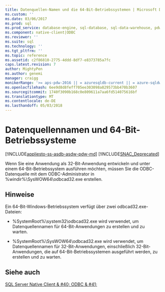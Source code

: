 ```yaml
---
title: Datenquellen-Namen und die 64-Bit-Betriebssystemen | Microsoft Docs
ms.custom: ''
ms.date: 03/06/2017
ms.prod: sql
ms.prod_service: database-engine, sql-database, sql-data-warehouse, pdw
ms.component: native-client|ODBC
ms.reviewer: ''
ms.suite: sql
ms.technology: ''
ms.tgt_pltfrm: ''
ms.topic: reference
ms.assetid: c2f86810-2775-4ddd-8df7-e8373785a7fc
caps.latest.revision: 7
author: MightyPen
ms.author: genemi
manager: craigg
monikerRange: '>= aps-pdw-2016 || = azuresqldb-current || = azure-sqldw-latest || >= sql-server-2016 || = sqlallproducts-allversions'
ms.openlocfilehash: 6ee9d8d8feff705ee303098a829573bb470b3607
ms.sourcegitcommit: 1740f3090b168c0e809611a7aa6fd514075616bf
ms.translationtype: MT
ms.contentlocale: de-DE
ms.lasthandoff: 05/03/2018
---
```

# <a name="data-source-names-and-64-bit-operating-systems"></a>Datenquellennamen und 64-Bit-Betriebssysteme
[!INCLUDE[appliesto-ss-asdb-asdw-pdw-md](../../../includes/appliesto-ss-asdb-asdw-pdw-md.md)]
[!INCLUDE[SNAC_Deprecated](../../../includes/snac-deprecated.md)]

  Wenn Sie eine Anwendung als 32-Bit-Anwendung entwickeln und unter einem 64-Bit-Betriebssystem ausführen möchten, müssen Sie die ODBC-Datenquelle mit dem ODBC-Administrator in %windir%\SysWOW64\odbcad32.exe erstellen.  
  
## <a name="remarks"></a>Hinweise  
 Ein 64-Bit-Windows-Betriebssystem verfügt über zwei odbcad32.exe-Dateien:  
  
-   %SystemRoot%\system32\odbcad32.exe wird verwendet, um Datenquellennamen für 64-Bit-Anwendungen zu erstellen und zu warten.  
  
-   %SystemRoot%\SysWOW64\odbcad32.exe wird verwendet, um Datenquellennamen für 32-Bit-Anwendungen, einschließlich 32-Bit-Anwendungen, die auf 64-Bit-Betriebssystemen ausgeführt werden, zu erstellen und zu warten.  
  
## <a name="see-also"></a>Siehe auch  
 [SQL Server Native Client & #40; ODBC & #41;](../../../relational-databases/native-client/odbc/sql-server-native-client-odbc.md)  
  
  
